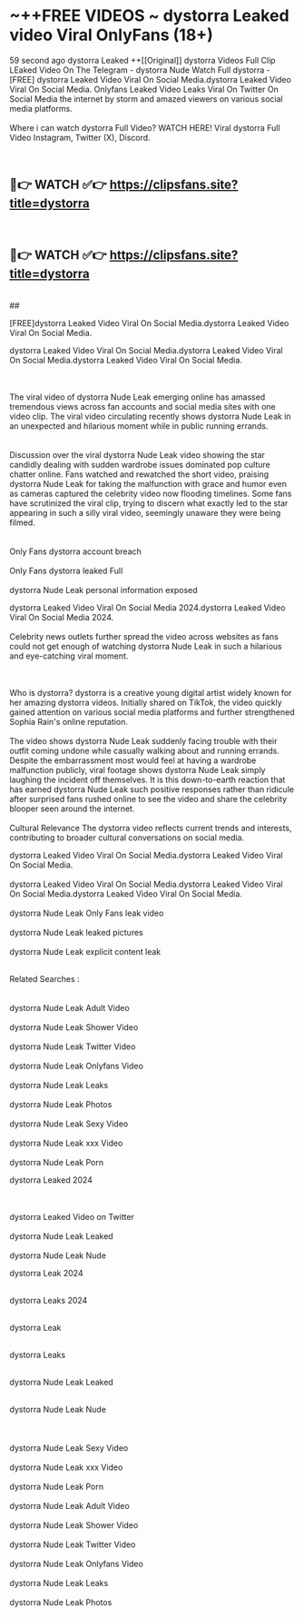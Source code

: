 # ~++FREE VIDEOS ~ dystorra Leaked video Viral OnlyFans (18+)<br>


59 second ago dystorra Leaked ++[[Original]] dystorra Videos Full Clip LEaked Video On The Telegram  - dystorra Nude  Watch Full dystorra - [FREE] dystorra Leaked Video Viral On Social Media.dystorra Leaked Video Viral On Social Media.   Onlyfans Leaked Video Leaks Viral On Twitter On Social Media the internet by storm and amazed viewers on various social media platforms. <br><br>
Where i can watch dystorra Full Video? WATCH HERE! Viral dystorra Full Video Instagram, Twitter (X), Discord. <br>


 <br>

##  🔴👉 WATCH ✅👉  <a href="https://clipsfans.site?title=dystorra&ref=git">https://clipsfans.site?title=dystorra</a> <br>
  <br>

##  🔴👉 WATCH ✅👉  <a href="https://clipsfans.site?title=dystorra&ref=git">https://clipsfans.site?title=dystorra</a> <br>
  <br>
  ##



[FREE]dystorra Leaked Video Viral On Social Media.dystorra Leaked Video Viral On Social Media. <br>

dystorra Leaked Video Viral On Social Media.dystorra Leaked Video Viral On Social Media.dystorra Leaked Video Viral On Social Media. <br>


  <br>

  <br>
The viral video of dystorra Nude Leak emerging online has amassed tremendous views across fan accounts and social media sites with one video clip. The viral video circulating recently shows dystorra Nude Leak in an unexpected and hilarious moment while in public running errands.<br>
<br>


<br>
Discussion over the viral dystorra Nude Leak video showing the star candidly dealing with sudden wardrobe issues dominated pop culture chatter online. Fans watched and rewatched the short video, praising dystorra Nude Leak for taking the malfunction with grace and humor even as cameras captured the celebrity video now flooding timelines. Some fans have scrutinized the viral clip, trying to discern what exactly led to the star appearing in such a silly viral video, seemingly unaware they were being filmed.<br>
<br>
<br> 
Only Fans dystorra account breach<br>
<br>
Only Fans dystorra leaked Full <br>
<br>
dystorra Nude Leak personal information exposed<br>

dystorra Leaked Video Viral On Social Media 2024.dystorra Leaked Video Viral On Social Media 2024. <br>
<br>
Celebrity news outlets further spread the video across websites as fans could not get enough of watching dystorra Nude Leak in such a hilarious and eye-catching viral moment.<br>
<br>

<br>
Who is dystorra? dystorra is a creative young digital artist widely known for her amazing dystorra videos. Initially shared on TikTok, the video quickly gained attention on various social media platforms and further strengthened Sophia Rain's online reputation.<br>
<br>
The video shows dystorra Nude Leak suddenly facing trouble with their outfit coming undone while casually walking about and running errands. Despite the embarrassment most would feel at having a wardrobe malfunction publicly, viral footage shows dystorra Nude Leak simply laughing the incident off themselves. It is this down-to-earth reaction that has earned dystorra Nude Leak such positive responses rather than ridicule after surprised fans rushed online to see the video and share the celebrity blooper seen around the internet.<br>
<br>
Cultural Relevance The dystorra video reflects current trends and interests, contributing to broader cultural conversations on social media.<br>

dystorra Leaked Video Viral On Social Media.dystorra Leaked Video Viral On Social Media.<br>
<br>
dystorra Leaked Video Viral On Social Media.dystorra Leaked Video Viral On Social Media.dystorra Leaked Video Viral On Social Media.<br>
<br>
dystorra Nude Leak Only Fans leak video<br>
<br>
dystorra Nude Leak leaked pictures<br>
<br>
dystorra Nude Leak explicit content leak<br>


<br>
Related Searches :<br>
<br>

<br>
dystorra Nude Leak Adult Video<br>
<br>
dystorra Nude Leak Shower Video<br>
<br>
dystorra Nude Leak Twitter Video<br>
<br>
dystorra Nude Leak Onlyfans Video<br>
<br>
dystorra Nude Leak Leaks<br>
<br>
dystorra Nude Leak Photos<br>

<br>
dystorra Nude Leak Sexy Video<br>
<br>
dystorra Nude Leak xxx Video<br>
<br>
dystorra Nude Leak Porn<br>

dystorra  Leaked 2024 <br> <br>
<br>

dystorra Leaked Video on Twitter <br>
<br>
dystorra Nude Leak Leaked<br>
<br>
dystorra Nude Leak Nude<br>


dystorra  Leak 2024 <br> <br>



dystorra  Leaks 2024 <br> <br>



 
dystorra  Leak<br> <br>



dystorra  Leaks<br> <br>


dystorra Nude Leak Leaked<br> <br>

dystorra Nude Leak Nude<br> <br>
<br> <br>
dystorra Nude Leak Sexy Video
<br> <br>
dystorra Nude Leak xxx Video
<br> <br>
dystorra Nude Leak Porn
<br> <br>
dystorra Nude Leak Adult Video
<br> <br>
dystorra Nude Leak Shower Video
<br> <br>
dystorra Nude Leak Twitter Video
<br> <br>
dystorra Nude Leak Onlyfans Video
<br> <br>
dystorra Nude Leak Leaks
<br> <br>
dystorra Nude Leak Photos






</p>




 



</p>










